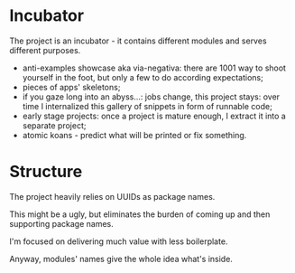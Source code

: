 
# Incubator

The project is an incubator - it contains different modules and serves different purposes.

- anti-examples showcase aka via-negativa: there are 1001 way to shoot yourself in the foot, but only a few to do according expectations;
- pieces of apps' skeletons;
- if you gaze long into an abyss...: jobs change, this project stays: over time I internalized this gallery of snippets in form of runnable code;
- early stage projects: once a project is mature enough, I extract it into a separate project;
- atomic koans - predict what will be printed or fix something.

# Structure

The project heavily relies on UUIDs as package names.

This might be a ugly, but eliminates the burden of coming up and then supporting package names.

I'm focused on delivering much value with less boilerplate.

Anyway, modules' names give the whole idea what's inside.